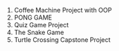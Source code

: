 1) Coffee Machine Project with OOP
2) PONG GAME
3) Quiz Game Project
4) The Snake Game
5) Turtle Crossing Capstone Project
